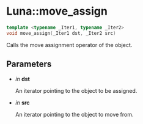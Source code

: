 # Luna::move_assign

```c++
template <typename _Iter1, typename _Iter2>
void move_assign(_Iter1 dst, _Iter2 src)
```

Calls the move assignment operator of the object. 



## Parameters
* *in* **dst**

    An iterator pointing to the object to be assigned. 

* *in* **src**

    An iterator pointing to the object to move from. 

